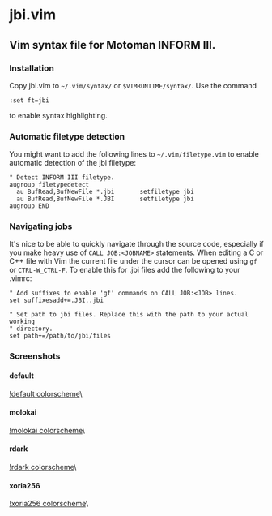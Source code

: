 jbi.vim
=======

Vim syntax file for Motoman INFORM III.
----------------------------------------------------------------------

### Installation

Copy jbi.vim to `~/.vim/syntax/` or `$VIMRUNTIME/syntax/`.
Use the command

    :set ft=jbi

to enable syntax highlighting.


### Automatic filetype detection

You might want to add the following lines to `~/.vim/filetype.vim` to enable
automatic detection of the jbi filetype:
    
    " Detect INFORM III filetype.
    augroup filetypedetect
      au BufRead,BufNewFile *.jbi		setfiletype jbi
      au BufRead,BufNewFile *.JBI		setfiletype jbi
    augroup END

### Navigating jobs

It's nice to be able to quickly navigate through the source code, especially
if you make heavy use of `CALL JOB:<JOBNAME>` statements. When editing a C or
C++ file with Vim the current file under the cursor can be opened using `gf`
or `CTRL-W_CTRL-F`. To enable this for .jbi files add the following to your
.vimrc:

    " Add suffixes to enable 'gf' commands on CALL JOB:<JOB> lines.
    set suffixesadd+=.JBI,.jbi

    " Set path to jbi files. Replace this with the path to your actual working
    " directory.
    set path+=/path/to/jbi/files

### Screenshots

#### default
[!default colorscheme](https://github.com/matthijsk/motoman-inform-vim-syntax/raw/master/img/sample-default.png)\

#### molokai
[!molokai colorscheme](https://github.com/matthijsk/motoman-inform-vim-syntax/raw/master/img/sample-molokai.png)\

#### rdark
[!rdark colorscheme](https://github.com/matthijsk/motoman-inform-vim-syntax/raw/master/img/sample-rdark.png)\

#### xoria256
[!xoria256 colorscheme](https://github.com/matthijsk/motoman-inform-vim-syntax/raw/master/img/sample-xoria256.png)\
